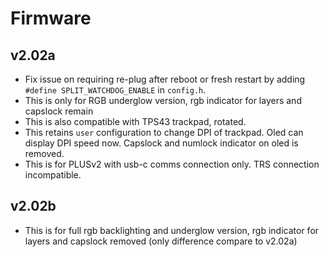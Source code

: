 # Firmware

## v2.02a
- Fix issue on requiring re-plug after reboot or fresh restart by adding `#define SPLIT_WATCHDOG_ENABLE` in `config.h`.
- This is only for RGB underglow version, rgb indicator for layers and capslock remain
- This is also compatible with TPS43 trackpad, rotated.
- This retains `user` configuration to change DPI of trackpad. Oled can display DPI speed now. Capslock and numlock indicator on oled is removed.
- This is for PLUSv2 with usb-c comms connection only. TRS connection incompatible.

## v2.02b
- This is for full rgb backlighting and underglow version, rgb indicator for layers and capslock removed (only difference compare to v2.02a)
